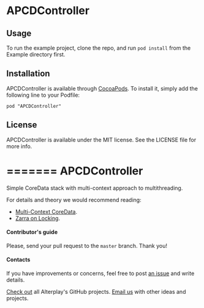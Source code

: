 # APCDController


## Usage

To run the example project, clone the repo, and run `pod install` from the Example directory first.

## Installation

APCDController is available through [CocoaPods](http://cocoapods.org). To install
it, simply add the following line to your Podfile:

    pod "APCDController"

## License

APCDController is available under the MIT license. See the LICENSE file for more info.

=======
APCDController
==============

Simple CoreData stack with multi-context approach to multithreading.

For details and theory we would recommend reading:
* [Multi-Context CoreData](http://www.cocoanetics.com/2012/07/multi-context-coredata/).
* [Zarra on Locking](http://www.cocoanetics.com/2013/02/zarra-on-locking/).

#### Contributor's guide
Please, send your pull request to the `master` branch. Thank you!

#### Contacts

If you have improvements or concerns, feel free to post [an issue](https://github.com/deszip/APCDController/issues) and write details.

[Check out](https://github.com/Alterplay) all Alterplay's GitHub projects.
[Email us](mailto:igor@alterplay.com) with other ideas and projects.
